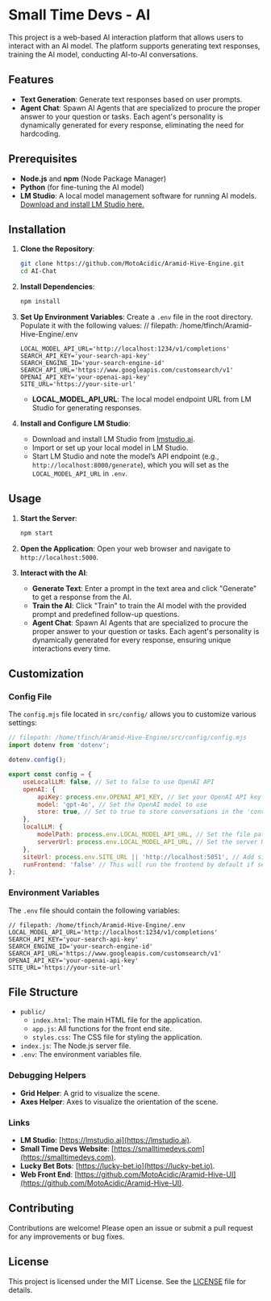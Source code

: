 # Small Time Devs - AI

This project is a web-based AI interaction platform that allows users to interact with an AI model. The platform supports generating text responses, training the AI model, conducting AI-to-AI conversations.

## Features

- **Text Generation**: Generate text responses based on user prompts.
- **Agent Chat**: Spawn AI Agents that are specialized to procure the proper answer to your question or tasks. Each agent's personality is dynamically generated for every response, eliminating the need for hardcoding.

## Prerequisites

- **Node.js** and **npm** (Node Package Manager)
- **Python** (for fine-tuning the AI model)
- **LM Studio**: A local model management software for running AI models. [Download and install LM Studio here.](https://lmstudio.ai/)

## Installation

1. **Clone the Repository**:
    ```sh
    git clone https://github.com/MotoAcidic/Aramid-Hive-Engine.git
    cd AI-Chat
    ```

2. **Install Dependencies**:
    ```sh
    npm install
    ```

3. **Set Up Environment Variables**:
    Create a `.env` file in the root directory. Populate it with the following values:
    // filepath: /home/tfinch/Aramid-Hive-Engine/.env

    ```env    
    LOCAL_MODEL_API_URL='http://localhost:1234/v1/completions'
    SEARCH_API_KEY='your-search-api-key'
    SEARCH_ENGINE_ID='your-search-engine-id'
    SEARCH_API_URL='https://www.googleapis.com/customsearch/v1'
    OPENAI_API_KEY='your-openai-api-key'
    SITE_URL='https://your-site-url'
    ```

    - **LOCAL_MODEL_API_URL**: The local model endpoint URL from LM Studio for generating responses.

4. **Install and Configure LM Studio**:
    - Download and install LM Studio from [lmstudio.ai](https://lmstudio.ai/).
    - Import or set up your local model in LM Studio.
    - Start LM Studio and note the model’s API endpoint (e.g., `http://localhost:8000/generate`), which you will set as the `LOCAL_MODEL_API_URL` in `.env`.

## Usage

1. **Start the Server**:
    ```sh
    npm start
    ```

2. **Open the Application**:
    Open your web browser and navigate to `http://localhost:5000`.

3. **Interact with the AI**:
    - **Generate Text**: Enter a prompt in the text area and click "Generate" to get a response from the AI.
    - **Train the AI**: Click "Train" to train the AI model with the provided prompt and predefined follow-up questions.
    - **Agent Chat**: Spawn AI Agents that are specialized to procure the proper answer to your question or tasks. Each agent's personality is dynamically generated for every response, ensuring unique interactions every time.

## Customization

### Config File

The `config.mjs` file located in `src/config/` allows you to customize various settings:

```javascript
// filepath: /home/tfinch/Aramid-Hive-Engine/src/config/config.mjs
import dotenv from 'dotenv';

dotenv.config();

export const config = {
    useLocalLLM: false, // Set to false to use OpenAI API
    openAI: {
        apiKey: process.env.OPENAI_API_KEY, // Set your OpenAI API key here
        model: 'gpt-4o', // Set the OpenAI model to use
        store: true, // Set to true to store conversations in the 'conversations' folder
    },
    localLLM: {
        modelPath: process.env.LOCAL_MODEL_API_URL, // Set the file path to your local LLM model
        serverUrl: process.env.LOCAL_MODEL_API_URL, // Set the server URL for LM Studio
    },
    siteUrl: process.env.SITE_URL || 'http://localhost:5051', // Add site URL configuration
    runFrontend: 'false' // This will run the frontend by default if set to true and only run the backend if set to false
};
```

### Environment Variables

The `.env` file should contain the following variables:

```properties
// filepath: /home/tfinch/Aramid-Hive-Engine/.env
LOCAL_MODEL_API_URL='http://localhost:1234/v1/completions'
SEARCH_API_KEY='your-search-api-key'
SEARCH_ENGINE_ID='your-search-engine-id'
SEARCH_API_URL='https://www.googleapis.com/customsearch/v1'
OPENAI_API_KEY='your-openai-api-key'
SITE_URL='https://your-site-url'
```

## File Structure

- `public/`
  - `index.html`: The main HTML file for the application.
  - `app.js`: All functions for the front end site.
  - `styles.css`: The CSS file for styling the application.
- `index.js`: The Node.js server file.
- `.env`: The environment variables file.

### Debugging Helpers

- **Grid Helper**: A grid to visualize the scene.
- **Axes Helper**: Axes to visualize the orientation of the scene.
  
### Links

- **LM Studio**: [https://lmstudio.ai](https://lmstudio.ai).
- **Small Time Devs Website**: [https://smalltimedevs.com](https://smalltimedevs.com).
- **Lucky Bet Bots**: [https://lucky-bet.io](https://lucky-bet.io).
- **Web Front End**: [https://github.com/MotoAcidic/Aramid-Hive-UI](https://github.com/MotoAcidic/Aramid-Hive-UI).

## Contributing

Contributions are welcome! Please open an issue or submit a pull request for any improvements or bug fixes.

## License

This project is licensed under the MIT License. See the [LICENSE](LICENSE) file for details.

